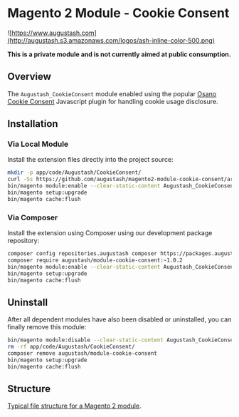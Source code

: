 # Magento 2 Module - Cookie Consent

![https://www.augustash.com](http://augustash.s3.amazonaws.com/logos/ash-inline-color-500.png)

**This is a private module and is not currently aimed at public consumption.**

## Overview

The `Augustash_CookieConsent` module enabled using the popular [Osano Cookie Consent](https://www.osano.com/cookieconsent) Javascript plugin for handling cookie usage disclosure.

## Installation

### Via Local Module

Install the extension files directly into the project source:

```bash
mkdir -p app/code/Augustash/CookieConsent/
curl -Ss https://github.com/augustash/magento2-module-cookie-consent/archive/1.0.2.tar.gz | tar xf - --strip 1 -C app/code/Augustash/CookieConsent/
bin/magento module:enable --clear-static-content Augustash_CookieConsent
bin/magento setup:upgrade
bin/magento cache:flush
```

### Via Composer

Install the extension using Composer using our development package repository:

```bash
composer config repositories.augustash composer https://packages.augustash.com/repo/private
composer require augustash/module-cookie-consent:~1.0.2
bin/magento module:enable --clear-static-content Augustash_CookieConsent
bin/magento setup:upgrade
bin/magento cache:flush
```

## Uninstall

After all dependent modules have also been disabled or uninstalled, you can finally remove this module:

```bash
bin/magento module:disable --clear-static-content Augustash_CookieConsent
rm -rf app/code/Augustash/CookieConsent/
composer remove augustash/module-cookie-consent
bin/magento setup:upgrade
bin/magento cache:flush
```

## Structure

[Typical file structure for a Magento 2 module](http://devdocs.magento.com/guides/v2.3/extension-dev-guide/build/module-file-structure.html).
